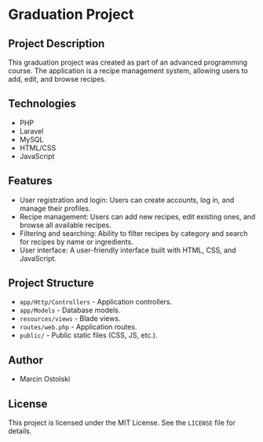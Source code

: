 # Graduation Project

## Project Description

This graduation project was created as part of an advanced programming course. The application is a recipe management system, allowing users to add, edit, and browse recipes.

## Technologies

- PHP
- Laravel
- MySQL
- HTML/CSS
- JavaScript

## Features

- User registration and login: Users can create accounts, log in, and manage their profiles.
- Recipe management: Users can add new recipes, edit existing ones, and browse all available recipes.
- Filtering and searching: Ability to filter recipes by category and search for recipes by name or ingredients.
- User interface: A user-friendly interface built with HTML, CSS, and JavaScript.

## Project Structure

- `app/Http/Controllers` - Application controllers.
- `app/Models` - Database models.
- `resources/views` - Blade views.
- `routes/web.php` - Application routes.
- `public/` - Public static files (CSS, JS, etc.).

## Author

- Marcin Ostolski

## License

This project is licensed under the MIT License. See the `LICENSE` file for details.
